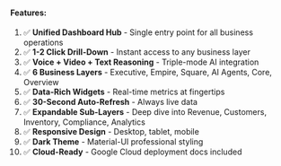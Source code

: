#### **Features:**

1. ✅ **Unified Dashboard Hub** - Single entry point for all business operations
2. ✅ **1-2 Click Drill-Down** - Instant access to any business layer
3. ✅ **Voice + Video + Text Reasoning** - Triple-mode AI integration
4. ✅ **6 Business Layers** - Executive, Empire, Square, AI Agents, Core, Overview
5. ✅ **Data-Rich Widgets** - Real-time metrics at fingertips
6. ✅ **30-Second Auto-Refresh** - Always live data
7. ✅ **Expandable Sub-Layers** - Deep dive into Revenue, Customers, Inventory, Compliance, Analytics
8. ✅ **Responsive Design** - Desktop, tablet, mobile
9. ✅ **Dark Theme** - Material-UI professional styling
10. ✅ **Cloud-Ready** - Google Cloud deployment docs included
